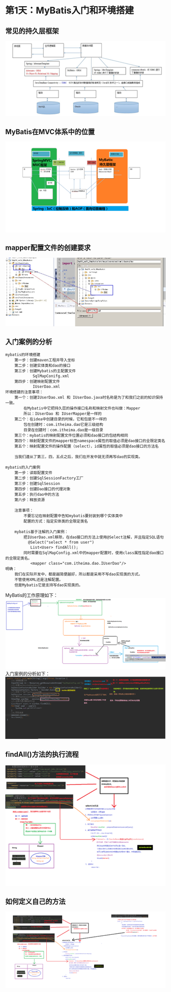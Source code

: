 # 第1天：MyBatis入门和环境搭建

## 常见的持久层框架
![02持久层总图](../ref/mybatis_day01/截图/02持久层总图.jpg)
## MyBatis在MVC体系中的位置
![MyBatis在MVC体系中的位置](../ref/mybatis_day01/截图/01三层架构.png)

## mapper配置文件的创建要求
![mapper配置文件的创建要求](../ref/mybatis_day01/截图/03mapper配置文件的创建要求.jpg)

## 入门案例的分析
```text
mybatis的环境搭建
    第一步：创建maven工程并导入坐标
    第二步：创建实体类和dao的接口
    第三步：创建Mybatis的主配置文件
            SqlMapConifg.xml
    第四步：创建映射配置文件
            IUserDao.xml
环境搭建的注意事项：
    第一个：创建IUserDao.xml 和 IUserDao.java时名称是为了和我们之前的知识保持一致。
        在Mybatis中它把持久层的操作接口名称和映射文件也叫做：Mapper
        所以：IUserDao 和 IUserMapper是一样的
    第二个：在idea中创建目录的时候，它和包是不一样的
        包在创建时：com.itheima.dao它是三级结构
        目录在创建时：com.itheima.dao是一级目录
    第三个：mybatis的映射配置文件位置必须和dao接口的包结构相同
    第四个：映射配置文件的mapper标签namespace属性的取值必须是dao接口的全限定类名
    第五个：映射配置文件的操作配置（select），id属性的取值必须是dao接口的方法名

    当我们遵从了第三，四，五点之后，我们在开发中就无须再写dao的实现类。

mybatis的入门案例
    第一步：读取配置文件
    第二步：创建SqlSessionFactory工厂
    第三步：创建SqlSession
    第四步：创建Dao接口的代理对象
    第五步：执行dao中的方法
    第六步：释放资源

    注意事项：
        不要忘记在映射配置中告知mybatis要封装到哪个实体类中
        配置的方式：指定实体类的全限定类名
    
    mybatis基于注解的入门案例：
        把IUserDao.xml移除，在dao接口的方法上使用@Select注解，并且指定SQL语句
          @Select("select * from user")
           List<User> findAll();
        同时需要在SqlMapConfig.xml中的mapper配置时，使用class属性指定dao接口的全限定类名。
           <mapper class="com.itheima.dao.IUserDao"/>
明确：
    我们在实际开发中，都是越简便越好，所以都是采用不写dao实现类的方式。
    不管使用XML还是注解配置。
    但是Mybatis它是支持写dao实现类的。
```
MyBatis的工作原理如下：
![MyBatis的工作原理](../ref/mybatis_day01/截图/04mybatis的分析.png)
入门案例的分析如下：
![入门案例的分析](../ref/mybatis_day01/截图/入门案例的分析.png)

## findAll()方法的执行流程
![查询所有的分析](../ref/mybatis_day01/截图/查询所有的分析.png)

## 如何定义自己的方法
![自定义Mybatis分析](../ref/mybatis_day01/截图/自定义Mybatis分析.png)
